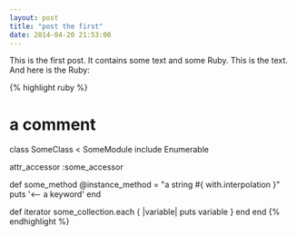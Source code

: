 ```yaml
---
layout: post
title: "post the first"
date: 2014-04-20 21:53:00
---
```


This is the first post. It contains some text and some Ruby.  This is the text.  And here is the Ruby:

{% highlight ruby %}
# a comment

class SomeClass < SomeModule
  include Enumerable

  attr_accessor :some_accessor

  def some_method
    @instance_method = "a string #{ with.interpolation }"
    puts '<-- a keyword'
  end

  def iterator
    some_collection.each { |variable| puts variable }
  end
end
{% endhighlight %}